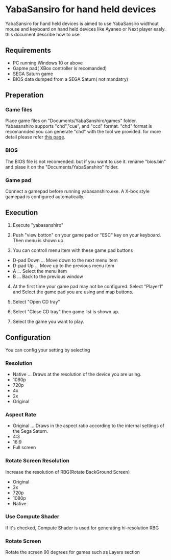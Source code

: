 # YabaSansiro for hand held devices

YabaSansiro for hand held devices is aimed to use YabaSansiro widthout mouse and keyboard on hand held devices like Ayaneo or Next player easly. this document describe how to use.

## Requirements

* PC running Windows 10 or above
* Gapme pad( XBox controller is recomanded)
* SEGA Saturn game
* BIOS data dumped from a SEGA Saturn( not mandatry)

## Preperation

### Game files

Place game files on "Documents/YabaSanshiro/games" folder. Yabasanshiro supports "chd","cue", and "ccd" format. "chd" format is recomannded you can generate "chd" with the tool we provided. for more detail please refer [this page](https://www.uoyabause.org/static_pages/chd).

### BIOS 

The BIOS file is not recomended. but if you want to use it. rename "bios.bin" and plase it on the "Documents/YabaSanshiro" folder.

### Game pad

Connect a gamepad before running yabasanshiro.exe. A X-box style gamepad is configured automatically.

## Execution

1. Execute "yabasanshiro"
2. Push "view botton" on your game pad or "ESC" key on your keyboard. Then menu is shown up.

3. You can controll menu item with these game pad buttons
 * D-pad Down ... Move down to the next menu item 
 * D-pad Up ... Move up to the previous menu item 
 * A ... Select the menu item
 * B ... Back to the previous window

4. At the first time your game pad may not be configured. Select "Player1" and Select the game pad you are using and map buttons.

5. Select "Open CD tray"
6. Select "Close CD tray" then game list is shown up.
7. Select the game you want to play.  

## Configuration

You can config your setting by selecting 

### Resolution

* Native ... Draws at the resolution of the device you are using.
* 1080p
* 720p
* 4x
* 2x
* Original

### Aspect Rate

* Original ... Draws in the aspect ratio according to the internal settings of the Sega Saturn.
* 4:3
* 16:9
* Full screen

### Rotate Screen Resolution

Increase the resolution of RBG(Rotate BackGround Screen)

* Original
* 2x
* 720p
* 1080p
* Native

### Use Compute Shader

If it's checked, Compute Shader is used for generating hi-resolution RBG

### Rotate Screen

Rotate the screen 90 degrees for games such as Layers section